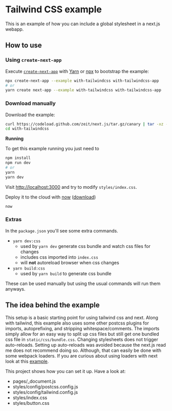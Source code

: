 # Tailwind CSS example

This is an example of how you can include a global stylesheet in a next.js webapp.

## How to use

### Using `create-next-app`

Execute [`create-next-app`](https://github.com/zeit/next.js/tree/canary/packages/create-next-app) with [Yarn](https://yarnpkg.com/lang/en/docs/cli/create/) or [npx](https://github.com/zkat/npx#readme) to bootstrap the example:

```bash
npx create-next-app --example with-tailwindcss with-tailwindcss-app
# or
yarn create next-app --example with-tailwindcss with-tailwindcss-app
```

### Download manually

Download the example:

```bash
curl https://codeload.github.com/zeit/next.js/tar.gz/canary | tar -xz --strip=2 next.js-canary/examples/with-tailwindcss
cd with-tailwindcss
```

**Running**

To get this example running you just need to

```bash
npm install
npm run dev
# or
yarn
yarn dev
```

Visit [http://localhost:3000](http://localhost:3000) and try to modify `styles/index.css`.

Deploy it to the cloud with [now](https://zeit.co/now) ([download](https://zeit.co/download))

```bash
now
```

### Extras

In the `package.json` you'll see some extra commands.

- `yarn dev:css`
  - used by `yarn dev` generate css bundle and watch css files for changes
  - includes css imported into `index.css`
  - will **not** autoreload browser when css changes
- `yarn build:css`
  - used by `yarn build` to generate css bundle

These can be used manually but using the usual commands will run them anyways.

## The idea behind the example

This setup is a basic starting point for using tailwind css and next. Along with tailwind, this example
also uses some other postcss plugins for imports, autoprefixing, and stripping whitespace/comments. The imports simply
allow for an easy way to split up css files but still get one bundled css file in `static/css/bundle.css`.
Changing stylesheets does not trigger auto-reloads. Setting up auto-reloads was avoided
because the next.js read me does not recommend doing so. Although, that can easily be done with
some webpack loaders. If you are curious about using loaders with next look at this
[example](https://github.com/zeit/next.js/tree/canary/examples/with-global-stylesheet).

This project shows how you can set it up. Have a look at:

- pages/\_document.js
- styles/config/postcss.config.js
- styles/config/tailwind.config.js
- styles/index.css
- styles/button.css
